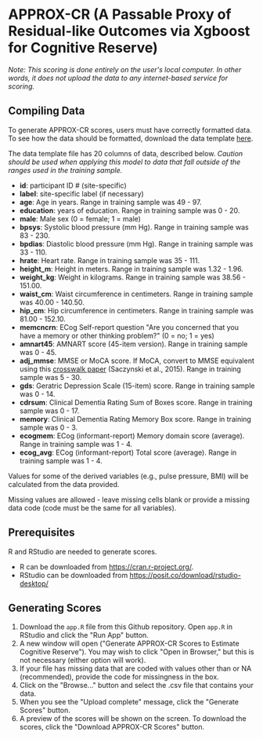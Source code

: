 # APPROX-CR (A Passable Proxy of Residual-like Outcomes via Xgboost for Cognitive Reserve)

*Note: This scoring is done entirely on the user's local computer. In other words, it does not upload the data to any internet-based service for scoring.*

## Compiling Data

To generate APPROX-CR scores, users must have correctly formatted data. To see how the data should be formatted, download the data template [here](https://www.dropbox.com/s/yu1jwxxrfsan7mk/datatemplate.csv?dl=1).

The data template file has 20 columns of data, described below. *Caution should be used when applying this model to data that fall outside of the ranges used in the training sample.*

- **id**: participant ID # (site-specific)
- **label**: site-specific label (if necessary)
- **age**: Age in years. Range in training sample was 49 - 97.
- **education**: years of education. Range in training sample was 0 - 20.
- **male**: Male sex (0 = female; 1 = male)
- **bpsys**: Systolic blood pressure (mm Hg). Range in training sample was 83 - 230.
- **bpdias**: Diastolic blood pressure (mm Hg). Range in training sample was 33 - 110.
- **hrate**: Heart rate. Range in training sample was 35 - 111.
- **height_m**: Height in meters. Range in training sample was 1.32 - 1.96.
- **weight_kg**: Weight in kilograms. Range in training sample was 38.56 - 151.00.
- **waist_cm**: Waist circumference in centimeters. Range in training sample was 40.00 - 140.50.
- **hip_cm**: Hip circumference in centimeters. Range in training sample was 81.00 - 152.10.
- **memcncrn**: ECog Self-report question "Are you concerned that you have a memory or other thinking problem?" (0 = no; 1 = yes)
- **amnart45**: AMNART score (45-item version). Range in training sample was 0 - 45.
- **adj_mmse**: MMSE or MoCA score. If MoCA, convert to MMSE equivalent using this [crosswalk paper](https://www.ncbi.nlm.nih.gov/pmc/articles/PMC4704083/) (Saczynski et al., 2015). Range in training sample was 5 - 30.
- **gds**: Geratric Depression Scale (15-item) score. Range in training sample was 0 - 14.
- **cdrsum**: Clinical Dementia Rating Sum of Boxes score. Range in training sample was 0 - 17.
- **memory**: Clinical Dementia Rating Memory Box score. Range in training sample was 0 - 3.
- **ecogmem**: ECog (informant-report) Memory domain score (average). Range in training sample was 1 - 4.
- **ecog_avg**: ECog (informant-report) Total score (average). Range in training sample was 1 - 4.

Values for some of the derived variables (e.g., pulse pressure, BMI) will be calculated from the data provided.

Missing values are allowed - leave missing cells blank or provide a missing data code (code must be the same for all variables).

## Prerequisites

R and RStudio are needed to generate scores. 

- R can be downloaded from https://cran.r-project.org/.
- RStudio can be downloaded from https://posit.co/download/rstudio-desktop/

## Generating Scores

1. Download the `app.R` file from this Github repository. Open `app.R` in RStudio and click the "Run App" button.
2. A new window will open ("Generate APPROX-CR Scores to Estimate Cognitive Reserve"). You may wish to click "Open in Browser," but this is not necessary (either option will work).
3. If your file has missing data that are coded with values other than <blank> or NA (recommended), provide the code for missingness in the box.
4. Click on the "Browse..." button and select the .csv file that contains your data.
5. When you see the "Upload complete" message, click the "Generate Scores" button.
6. A preview of the scores will be shown on the screen. To download the scores, click the "Download APPROX-CR Scores" button.